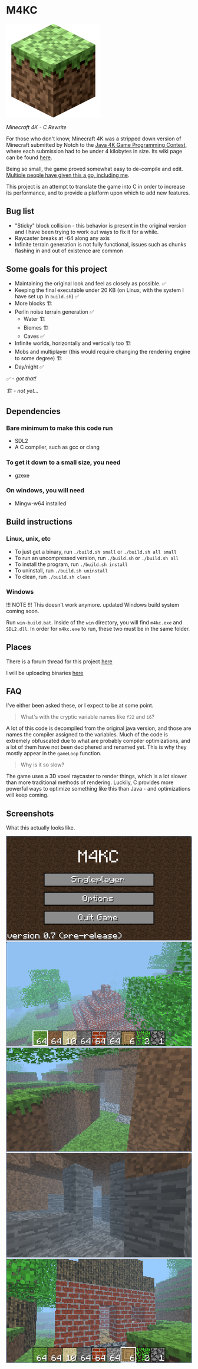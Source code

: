 # M4KC

![Grass block icon](icons/icon.png)

*Minecraft 4K - C Rewrite*

For those who don't know, Minecraft 4K was a stripped down version of Minecraft submitted by Notch to the [Java 4K Game Programming Contest](https://en.wikipedia.org/wiki/Java_4K_Game_Programming_Contest), where each submission had to be under 4 kilobytes in size. Its wiki page can be found [here](https://minecraft.fandom.com/wiki/Minecraft_4k).

Being so small, the game proved somewhat easy to de-compile and edit. [Multiple people have given this a go, including me](https://www.minecraftforum.net/forums/mapping-and-modding-java-edition/minecraft-mods/1290821-minecraft-4k-improved-by-crunchycat-download-now).

This project is an attempt to translate the game into C in order to increase its performance, and to provide a platform upon which to add new features.

## Bug list

* "Sticky" block collision - this behavior is present in the original version and I have been trying to work out ways to fix it for a while.
* Raycaster breaks at -64 along any axis
* Infinite terrain generation is not fully functional, issues such as chunks flashing in and out of existence are common

## Some goals for this project

* Maintaining the original look and feel as closely as possible. ✅️
* Keeping the final executable under 20 KB (on Linux, with the system I have set up in `build.sh`) ✅️
* More blocks 🏗️
* Perlin noise terrain generation ✅️
  * Water 🏗️
  * Biomes 🏗️
  * Caves ✅️
* Infinite worlds, horizontally and vertically too 🏗️
* Mobs and multiplayer (this would require changing the rendering engine to some degree) 🏗️
* Day/night ✅️

*✅️ - got that!*

*🏗️ - not yet...*

## Dependencies

### Bare minimum to make this code run
* SDL2
* A C compiler, such as gcc or clang

### To get it down to a small size, you need
* gzexe

### On windows, you will need
* Mingw-w64 installed

## Build instructions

### Linux, unix, etc
* To just get a binary, run `./build.sh small` or `./build.sh all small`
* To run an uncompressed version, run `./build.sh` or `./build.sh all`
* To install the program, run `./build.sh install`
* To uninstall, run `./build.sh uninstall`
* To clean, run `./build.sh clean`

### Windows
!!! NOTE !!! This doesn't work anymore. updated Windows build system coming soon.

Run `win-build.bat`. Inside of the `win` directory, you will find `m4kc.exe` and `SDL2.dll`. In order for `m4kc.exe` to run, these two must be in the same folder.

## Places

There is a forum thread for this project [here](https://www.minecraftforum.net/forums/mapping-and-modding-java-edition/minecraft-mods/3081789-minecraft-4k-c-rewrite)

I will be uploading binaries [here](https://holanet.xyz/soft/m4kc/)

## FAQ

I've either been asked these, or I expect to be at some point.

> What's with the cryptic variable names like `f22` and `i6`?

A lot of this code is decompiled from the original java version, and those are names the compiler assigned to the variables. Much of the code is extremely obfuscated due to what are probably compiler optimizations, and a lot of them have not been deciphered and renamed yet. This is why they mostly appear in the `gameLoop` function.

> Why is it so slow?

The game uses a 3D voxel raycaster to render things, which is a lot slower than more traditional methods of rendering. Luckily, C provides more powerful ways to optimize something like this than Java - and optimizations will keep coming.

## Screenshots

What this actually looks like.

![Main menu](screenshots/0.png)
![Structure generation](screenshots/1.png)
![Caves](screenshots/2.png)
![More caves](screenshots/3.png)
![Cool house](screenshots/4.png)

